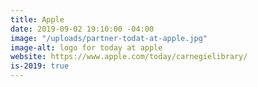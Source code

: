 ```yaml
---
title: Apple
date: 2019-09-02 19:10:00 -04:00
image: "/uploads/partner-todat-at-apple.jpg"
image-alt: logo for today at apple
website: https://www.apple.com/today/carnegielibrary/
is-2019: true
---
```


